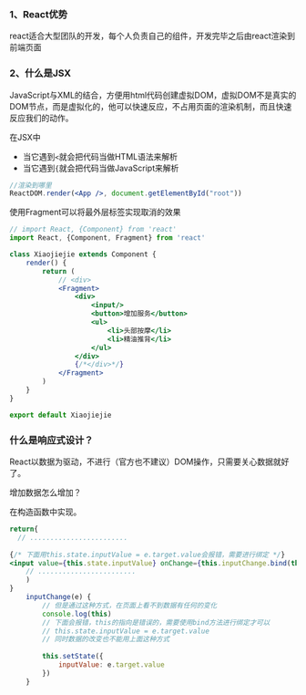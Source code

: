 ### 1、React优势

react适合大型团队的开发，每个人负责自己的组件，开发完毕之后由react渲染到前端页面

### 2、什么是JSX

JavaScript与XML的结合，方便用html代码创建虚拟DOM，虚拟DOM不是真实的DOM节点，而是虚拟化的，他可以快速反应，不占用页面的渲染机制，而且快速反应我们的动作。

在JSX中

* 当它遇到`<`就会把代码当做HTML语法来解析
* 当它遇到`{`就会把代码当做JavaScript来解析

```jsx
//渲染到哪里
ReactDOM.render(<App />, document.getElementById("root"))
```

使用Fragment可以将最外层标签实现取消的效果

```jsx
// import React, {Component} from 'react'
import React, {Component, Fragment} from 'react'

class Xiaojiejie extends Component {
    render() {
        return (
            // <div>
            <Fragment>
                <div>
                    <input/>
                    <button>增加服务</button>
                    <ul>
                        <li>头部按摩</li>
                        <li>精油推背</li>
                    </ul>
                </div>
                {/*</div>*/}
            </Fragment>
        )
    }
}

export default Xiaojiejie
```

### 什么是响应式设计？

React以数据为驱动，不进行（官方也不建议）DOM操作，只需要关心数据就好了。

增加数据怎么增加？

在构造函数中实现。

```jsx
return{
  // ........................
  
{/* 下面用this.state.inputValue = e.target.value会报错，需要进行绑定 */}
<input value={this.state.inputValue} onChange={this.inputChange.bind(this)}/>
    // ........................
    )
}
    inputChange(e) {
        // 但是通过这种方式，在页面上看不到数据有任何的变化
        console.log(this)
        // 下面会报错，this的指向是错误的，需要使用bind方法进行绑定才可以
        // this.state.inputValue = e.target.value
        // 同时数据的改变也不能用上面这种方式
      
        this.setState({
            inputValue: e.target.value
        })
    }
```

